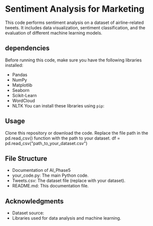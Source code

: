# Sentiment Analysis for Marketing 
This code performs sentiment analysis on a dataset of airline-related tweets. It includes data visualization, sentiment classification, and the evaluation of different machine learning models.
## dependencies
Before running this code, make sure you have the following libraries installed:
- Pandas
- NumPy
- Matplotlib
- Seaborn
- Scikit-Learn
- WordCloud
- NLTK
You can install these libraries using `pip`:
## Usage	
Clone this repository or download the code.
Replace the file path in the pd.read_csv() function with the path to your dataset.
df = pd.read_csv("path_to_your_dataset.csv")
## File Structure
- Documentation of AI_Phase5 
-	your_code.py: The main Python code.
-	Tweets.csv: The dataset file (replace with your dataset).
-	README.md: This documentation file.
## Acknowledgments
-	Dataset source: 
-	Libraries used for data analysis and machine learning.

